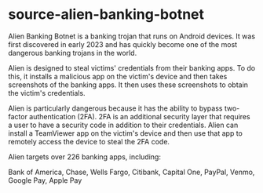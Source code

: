 # source-alien-banking-botnet
 
Alien Banking Botnet is a banking trojan that runs on Android devices. It was first discovered in early 2023 and has quickly become one of the most dangerous banking trojans in the world.

Alien is designed to steal victims' credentials from their banking apps. To do this, it installs a malicious app on the victim's device and then takes screenshots of the banking apps. It then uses these screenshots to obtain the victim's credentials.

Alien is particularly dangerous because it has the ability to bypass two-factor authentication (2FA). 2FA is an additional security layer that requires a user to have a security code in addition to their credentials. Alien can install a TeamViewer app on the victim's device and then use that app to remotely access the device to steal the 2FA code.

Alien targets over 226 banking apps, including:

Bank of America,
Chase,
Wells Fargo,
Citibank,
Capital One,
PayPal,
Venmo,
Google Pay,
Apple Pay
